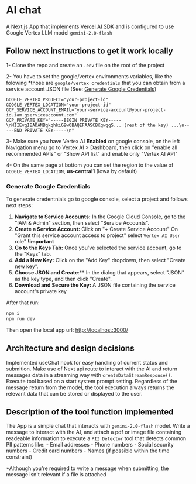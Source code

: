 # AI chat

A Next.js App that implements [Vercel AI SDK](https://sdk.vercel.ai/) and is configured to use Google Vertex LLM model `gemini-2.0-flash`


## Follow next instructions to get it work locally

1- Clone the repo and create an `.env` file on the root of the project

2- You have to set the google/vertex environments variables, like the folowing
*those are `google/vertex credentials` that you can obtain from a service account JSON file (See:  [Generate Google Credentials](#generate-google-credentials))
```
GOOGLE_VERTEX_PROJECT="your-project-id"
GOOGLE_VERTEX_LOCATION="your-project-id"
GCP_SERVICE_ACCOUNT_EMAIL="your-service-account@your-project-id.iam.gserviceaccount.com"
GCP_PRIVATE_KEY="-----BEGIN PRIVATE KEY-----\nMIIEvgIBADANBgkqhkiG9w0BAQEFAASCBKgwggS... (rest of the key) ...\n-----END PRIVATE KEY-----\n"
```

3- Make sure you have Vertex AI **Enabled** on google console, on the left Navigation menu go to Vertex AI > Dashboard, then click on "enable all recommended APIs" or "Show API list" and enable only "Vertex AI API"

4- On the same page at bottom you can set the region to the value of `GOOGLE_VERTEX_LOCATION`, **us-central1** (Iowa by default)



### Generate Google Credentials
To generate credentnials go to google console, select a project and follows next steps:

1. **Navigate to Service Accounts:** In the Google Cloud Console, go to the "IAM & Admin" section, then select "Service Accounts".
2. **Create a Service Account:** Click on "+ Create Service Account" On "Grant this service account access to project" select `Vertex AI User` role" **!important**
3. **Go to the Keys Tab:** Once you've selected the service account, go to the "Keys" tab.
4. **Add a New Key:** Click on the "Add Key" dropdown, then select "Create new key".
5. **Choose JSON and Create**:** In the dialog that appears, select "JSON" as the key type, and then click "Create".
6. **Download and Secure the Key:** A JSON file containing the service account's private key



After that run:
```bash
npm i
npm run dev
```
Then open the local app url: [http://localhost:3000/](http://localhost:3000/)

## Architecture and design decisions
Implemented useChat hook for easy handling of current status and submition.
Make use of Next api route to interact with the AI and return messages data in a streaming way with
`createDataStreamResponse()`.
Execute tool based on a start system prompt setting.
Regardless of the message return from the model, the tool execution always returns the relevant data that can be stored or displayed to the user.



## Description of the tool function implemented
The App is a simple chat that interacts with `gemini-2.0-flash` model.
Write a message to interact with the AI, and attach a pdf or image file containing readeable information to execute a `PII Detector` tool that detects common PII patterns like:
    - Email addresses
    - Phone numbers
    - Social security numbers
    - Credit card numbers
    - Names (if possible within the time constraint)

*Although you're required to write a message when submitting, the message isn't relevant if a file is attached

